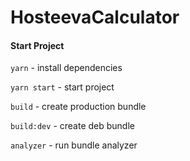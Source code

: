 HosteevaCalculator
===

#### Start Project

`yarn` - install dependencies

`yarn start` - start project

`build` - create production bundle

`build:dev` - create deb bundle

`analyzer` - run bundle analyzer
